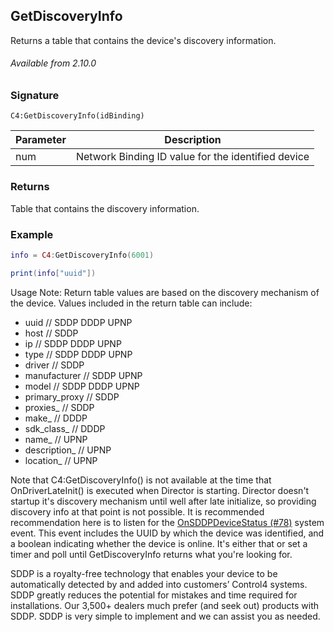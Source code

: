 ## GetDiscoveryInfo

Returns a table that contains the device's discovery information.

###### Available from 2.10.0

### Signature

`C4:GetDiscoveryInfo(idBinding)`

| Parameter | Description |
| --- | --- |
| num | Network Binding ID value for the identified device |


### Returns

Table that contains the discovery information.


### Example

```lua
info = C4:GetDiscoveryInfo(6001)

print(info["uuid"])
```



Usage Note: Return table values are based on the discovery mechanism of the device. Values included in the return table can include:

- uuid // SDDP DDDP UPNP
- host // SDDP
- ip // SDDP DDDP UPNP
- type // SDDP DDDP UPNP
- driver // SDDP     
- manufacturer // SDDP UPNP
- model // SDDP DDDP UPNP
- primary\_proxy // SDDP
- proxies\_ // SDDP
- make\_ // DDDP
- sdk\_class\_ // DDDP
- name\_ // UPNP
- description\_ // UPNP
- location\_ // UPNP



Note that C4:GetDiscoveryInfo() is not available at the time that OnDriverLateInit() is executed when Director is starting. Director doesn't startup it's discovery mechanism until well after late initialize, so providing discovery info at that point is not possible. It is recommended recommendation here is to listen for the [OnSDDPDeviceStatus (#78)][1] system event. This event includes the UUID by which the device was identified, and a boolean indicating whether the device is online. It's either that or set a timer and poll until GetDiscoveryInfo returns what you're looking for.

SDDP is a royalty-free technology that enables your device to be automatically detected by and added into customers’ Control4 systems. SDDP greatly reduces the potential for mistakes and time required for installations. Our 3,500+ dealers much prefer (and seek out) products with SDDP. SDDP is very simple to implement and we can assist you as needed.

[1]:	https://snap-one.github.io/docs-driverworks-api/#event-interface-registering-for-system-events
